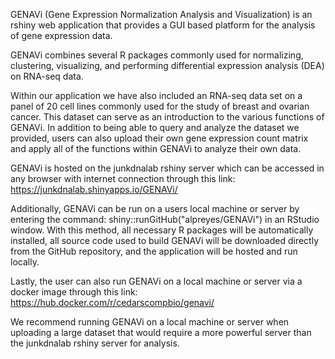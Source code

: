 
GENAVi (Gene Expression Normalization Analysis and Visualization) is an rshiny web application that provides a GUI based platform for the analysis of gene expression data. 

GENAVi combines several R packages commonly used for normalizing, clustering, visualizing, and performing differential expression analysis (DEA) on RNA-seq data.

Within our application we have also included an RNA-seq data set on a panel of 20 cell lines commonly used for the study of breast and ovarian cancer.
This dataset can serve as an introduction to the various functions of GENAVi.
In addition to being able to query and analyze the dataset we provided, users can also upload their own gene expression count matrix and apply all of the functions within GENAVi to analyze their own data.

GENAVi is hosted on the junkdnalab rshiny server which can be accessed in any browser with internet connection through this link: https://junkdnalab.shinyapps.io/GENAVi/

Additionally, GENAVi can be run on a users local machine or server by entering the command: shiny::runGitHub("alpreyes/GENAVi") in an RStudio window. 
With this method, all necessary R packages will be automatically installed, all source code used to build GENAVi will be downloaded directly from the GitHub repository, and the application will be hosted and run locally.

Lastly, the user can also run GENAVi on a local machine or server via a docker image through this link: https://hub.docker.com/r/cedarscompbio/genavi/

We recommend running GENAVi on a local machine or server when uploading a large dataset that would require a more powerful server than the junkdnalab rshiny server for analysis.
